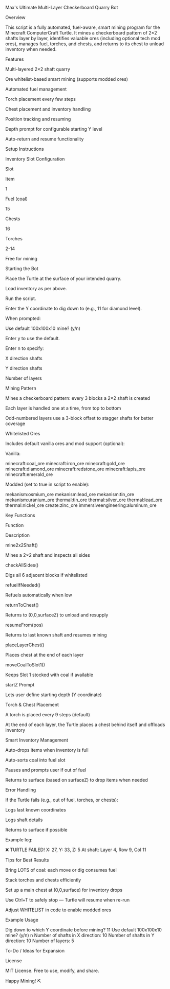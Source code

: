 Max's Ultimate Multi-Layer Checkerboard Quarry Bot

Overview

This script is a fully automated, fuel-aware, smart mining program for the Minecraft ComputerCraft Turtle. It mines a checkerboard pattern of 2×2 shafts layer by layer, identifies valuable ores (including optional tech mod ores), manages fuel, torches, and chests, and returns to its chest to unload inventory when needed.

Features

Multi-layered 2×2 shaft quarry

Ore whitelist-based smart mining (supports modded ores)

Automated fuel management

Torch placement every few steps

Chest placement and inventory handling

Position tracking and resuming

Depth prompt for configurable starting Y level

Auto-return and resume functionality

Setup Instructions

Inventory Slot Configuration

Slot

Item

1

Fuel (coal)

15

Chests

16

Torches

2-14

Free for mining

Starting the Bot

Place the Turtle at the surface of your intended quarry.

Load inventory as per above.

Run the script.

Enter the Y coordinate to dig down to (e.g., 11 for diamond level).

When prompted:

Use default 100x100x10 mine? (y/n)

Enter y to use the default.

Enter n to specify:

X direction shafts

Y direction shafts

Number of layers

Mining Pattern

Mines a checkerboard pattern: every 3 blocks a 2×2 shaft is created

Each layer is handled one at a time, from top to bottom

Odd-numbered layers use a 3-block offset to stagger shafts for better coverage

Whitelisted Ores

Includes default vanilla ores and mod support (optional):

Vanilla:

minecraft:coal_ore
minecraft:iron_ore
minecraft:gold_ore
minecraft:diamond_ore
minecraft:redstone_ore
minecraft:lapis_ore
minecraft:emerald_ore

Modded (set to true in script to enable):

mekanism:osmium_ore
mekanism:lead_ore
mekanism:tin_ore
mekanism:uranium_ore
thermal:tin_ore
thermal:silver_ore
thermal:lead_ore
thermal:nickel_ore
create:zinc_ore
immersiveengineering:aluminum_ore

Key Functions

Function

Description

mine2x2Shaft()

Mines a 2×2 shaft and inspects all sides

checkAllSides()

Digs all 6 adjacent blocks if whitelisted

refuelIfNeeded()

Refuels automatically when low

returnToChest()

Returns to (0,0,surfaceZ) to unload and resupply

resumeFrom(pos)

Returns to last known shaft and resumes mining

placeLayerChest()

Places chest at the end of each layer

moveCoalToSlot1()

Keeps Slot 1 stocked with coal if available

startZ Prompt

Lets user define starting depth (Y coordinate)

Torch & Chest Placement

A torch is placed every 9 steps (default)

At the end of each layer, the Turtle places a chest behind itself and offloads inventory

Smart Inventory Management

Auto-drops items when inventory is full

Auto-sorts coal into fuel slot

Pauses and prompts user if out of fuel

Returns to surface (based on surfaceZ) to drop items when needed

Error Handling

If the Turtle fails (e.g., out of fuel, torches, or chests):

Logs last known coordinates

Logs shaft details

Returns to surface if possible

Example log:

❌ TURTLE FAILED!
X: 27, Y: 33, Z: 5
At shaft: Layer 4, Row 9, Col 11

Tips for Best Results

Bring LOTS of coal: each move or dig consumes fuel

Stack torches and chests efficiently

Set up a main chest at (0,0,surface) for inventory drops

Use Ctrl+T to safely stop — Turtle will resume when re-run

Adjust WHITELIST in code to enable modded ores

Example Usage

Dig down to which Y coordinate before mining?
11
Use default 100x100x10 mine? (y/n)
n
Number of shafts in X direction:
10
Number of shafts in Y direction:
10
Number of layers:
5

To-Do / Ideas for Expansion



License

MIT License. Free to use, modify, and share.

Happy Mining! ⛏️

